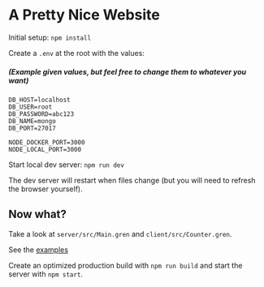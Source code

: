 # A Pretty Nice Website

Initial setup: `npm install`

Create a `.env` at the root with the values:
##### (Example given values, but feel free to change them to whatever you want)
```
DB_HOST=localhost
DB_USER=root
DB_PASSWORD=abc123
DB_NAME=mongo
DB_PORT=27017

NODE_DOCKER_PORT=3000
NODE_LOCAL_PORT=3000
```

Start local dev server: `npm run dev`

The dev server will restart when files change
(but you will need to refresh the browser yourself).

## Now what?

Take a look at `server/src/Main.gren` and `client/src/Counter.gren`.

See the [examples](https://github.com/blaix/prettynice/tree/main/examples)

Create an optimized production build with `npm run build`
and start the server with `npm start`.
